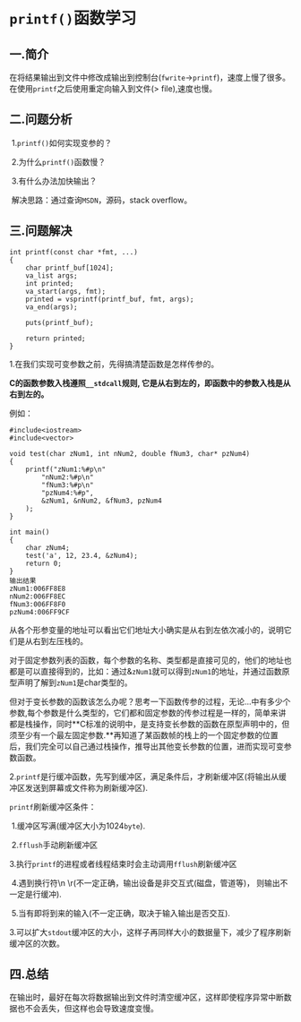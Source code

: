 # `printf()`函数学习

## 一.简介

​		在将结果输出到文件中修改成输出到控制台(`fwrite`→`printf`)，速度上慢了很多。在使用`printf`之后使用重定向输入到文件(> file),速度也慢。

## 二.问题分析

​		1.`printf()`如何实现变参的？

​		2.为什么`printf()`函数慢？

​		3.有什么办法加快输出？

​		解决思路：通过查询`MSDN`，源码，stack overflow。

## 三.问题解决

```
int printf(const char *fmt, ...)
{
	char printf_buf[1024];
	va_list args;
	int printed;
	va_start(args, fmt);
	printed = vsprintf(printf_buf, fmt, args);
	va_end(args);

	puts(printf_buf);

	return printed;
}
```

1.在我们实现可变参数之前，先得搞清楚函数是怎样传参的。

**C的函数参数入栈遵照`__stdcall`规则, 它是从右到左的，即函数中的参数入栈是从右到左的。**

例如：

```
#include<iostream>
#include<vector>

void test(char zNum1, int nNum2, double fNum3, char* pzNum4)
{
    printf("zNum1:%#p\n"
        "nNum2:%#p\n"
        "fNum3:%#p\n"
        "pzNum4:%#p",
        &zNum1, &nNum2, &fNum3, pzNum4
    );
}

int main()
{
    char zNum4;
    test('a', 12, 23.4, &zNum4);
    return 0;
}
输出结果
zNum1:006FF8E8
nNum2:006FF8EC
fNum3:006FF8F0
pzNum4:006FF9CF
```

从各个形参变量的地址可以看出它们地址大小确实是从右到左依次减小的，说明它们是从右到左压栈的。

对于固定参数列表的函数，每个参数的名称、类型都是直接可见的，他们的地址也都是可以直接得到的，比如：通过&`zNum1`就可以得到`zNum1`的地址，并通过函数原型声明了解到`zNum1`是char类型的。

但对于变长参数的函数该怎么办呢？思考一下函数传参的过程，无论...中有多少个参数,每个参数是什么类型的，它们都和固定参数的传参过程是一样的，简单来讲都是栈操作，同时**C标准的说明中，是支持变长参数的函数在原型声明中的，但须至少有一个最左固定参数.**再知道了某函数帧的栈上的一个固定参数的位置后，我们完全可以自己通过栈操作，推导出其他变长参数的位置，进而实现可变参数函数。

2.`printf`是行缓冲函数，先写到缓冲区，满足条件后，才刷新缓冲区(将输出从缓冲区发送到屏幕或文件称为刷新缓冲区).

`printf`刷新缓冲区条件：

​	1.缓冲区写满(缓冲区大小为1024`byte`).

​	2.`fflush`手动刷新缓冲区

​	3.执行`printf`的进程或者线程结束时会主动调用`fflush`刷新缓冲区

​	4.遇到换行符\n \r(不一定正确，输出设备是非交互式(磁盘，管道等)， 则输出不一定是行缓冲).

​	5.当有即将到来的输入(不一定正确，取决于输入输出是否交互).

3.可以扩大`stdout`缓冲区的大小，这样子再同样大小的数据量下，减少了程序刷新缓冲区的次数。

## 四.总结

​	在输出时，最好在每次将数据输出到文件时清空缓冲区，这样即使程序异常中断数据也不会丢失，但这样也会导致速度变慢。







